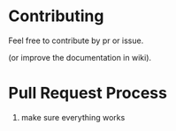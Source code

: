 # Contributing
Feel free to contribute by pr or issue.

(or improve the documentation in wiki).

# Pull Request Process
1. make sure everything works
